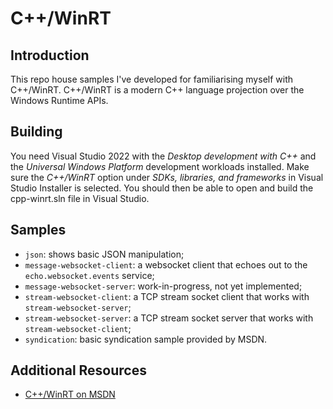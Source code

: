 # C++/WinRT

## Introduction

This repo house samples I've developed for familiarising myself with C++/WinRT. C++/WinRT is a modern C++ language projection over the Windows Runtime APIs.

## Building

You need Visual Studio 2022 with the _Desktop development with C++_ and the _Universal Windows Platform_ development workloads installed. Make sure the _C++/WinRT_ option under _SDKs, libraries, and frameworks_ in Visual Studio Installer is selected. You should then be able to open and build the cpp-winrt.sln file in Visual Studio. 

## Samples

* `json`: shows basic JSON manipulation;
* `message-websocket-client`: a websocket client that echoes out to the `echo.websocket.events` service;
* `message-websocket-server`: work-in-progress, not yet implemented;
* `stream-websocket-client`: a TCP stream socket client that works with `stream-websocket-server`;
* `stream-websocket-server`: a TCP stream socket server that works with `stream-websocket-client`;
* `syndication`: basic syndication sample provided by MSDN.

## Additional Resources

* [C++/WinRT on MSDN](https://learn.microsoft.com/en-us/windows/uwp/cpp-and-winrt-apis/)
